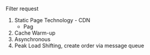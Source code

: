 Filter request
1. Static Page Technology - CDN
	- Pag
3. Cache Warm-up
4. Asynchronous
5. Peak Load Shifting, create order via message queue
<!--stackedit_data:
eyJoaXN0b3J5IjpbLTIwMDUwMjQzOF19
-->